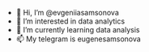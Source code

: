 - 👋 Hi, I’m @evgeniiasamsonova
- 👀 I’m interested in data analytics
- 🌱 I’m currently learning data analysis
- 📫 My telegram is eugenesamsonova

<!---
evgeniiasamsonova/evgeniiasamsonova is a ✨ special ✨ repository because its `README.md` (this file) appears on your GitHub profile.
You can click the Preview link to take a look at your changes.
--->
